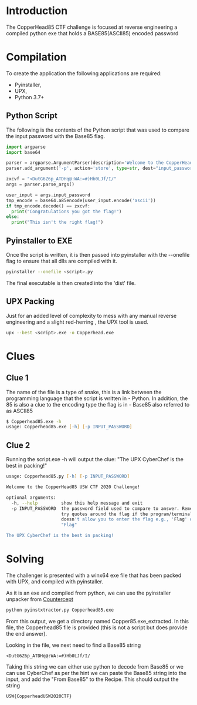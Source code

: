 # Introduction
The CopperHead85 CTF challenge is focused at reverse engineering a compiled python exe that holds a BASE85(ASCII85) encoded password

# Compilation
To create the application the following applications are required: 

* Pyinstaller, 
* UPX, 
* Python 3.7+

## Python Script
The following is the contents of the Python script that was used to compare the input password with the Base85 flag.

```python
import argparse
import base64

parser = argparse.ArgumentParser(description='Welcome to the CopperHead85 USW CTF 2020 Challenge!', epilog='The UPX CyberChef is the best in packing!')
parser.add_argument('-p', action='store', type=str, dest="input_password", help="the password used to compare to answer", default=True)

zxcvf = "<DutG6Z6p_ATDHq@:WA:=#)Hb0LJf/I/"
args = parser.parse_args()

user_input = args.input_password
tmp_encode = base64.a85encode(user_input.encode('ascii'))
if tmp_encode.decode() == zxcvf:
  print("Congratulations you got the flag!")
else:
  print("This isn't the right flag!")
```

## Pyinstaller to EXE
Once the script is written, it is then passed into pyinstaller with the --onefile flag to ensure that all dlls are compiled with it.

```zsh
pyinstaller --onefile <script>.py
```

The final executable is then created into the 'dist' file.

## UPX Packing
Just for an added level of complexity to mess with any manual reverse engineering and a slight red-herring , the UPX tool is used.

```zsh
upx --best <script>.exe -o Copperhead.exe
```

# Clues


## Clue 1
The name of the file is a type of snake, this is a link between the programming language that the script is written in - Python.
In addition, the 85 is also a clue to the encoding type the flag is in - Base85 also referred to as ASCII85

```zsh
$ Copperhead85.exe -h
usage: Copperhead85.exe [-h] [-p INPUT_PASSWORD]
```

## Clue 2
Running the script.exe -h will output the clue: "The UPX CyberChef is the best in packing!"

```zsh
usage: Copperhead85.py [-h] [-p INPUT_PASSWORD]

Welcome to the CopperHead85 USW CTF 2020 Challenge!

optional arguments:
  -h, --help         show this help message and exit
  -p INPUT_PASSWORD  the password field used to compare to answer. Remember to
                     try quotes around the flag if the program/terminal
                     doesn't allow you to enter the flag e.g., 'Flag' or
                     "Flag"

The UPX CyberChef is the best in packing!
```

# Solving
The challenger is presented with a winx64 exe file that has been packed with UPX, and compiled with pyinstaller.

As it is an exe and compiled from python, we can use the pyinstaller unpacker from [Countercept](https://github.com/countercept/python-exe-unpacker)

```zsh
python pyinstxtractor.py Copperhead85.exe
```

From this output, we get a directory named Copper85.exe_extracted. In this file, the Copperhead85 file is provided (this is not a script but does provide the end answer).

Looking in the file, we next need to find a Base85 string

```
<DutG6Z6p_ATDHq@:WA:=#)Hb0LJf/I/
```

Taking this string we can either use python to decode from Base85 or we can use CyberChef as per the hint we can paste the Base85 string into the input, and add the "From Base85" to the Recipe. This should output the string
```
USW{CopperheadUSW2020CTF}
```
